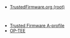 
- [TrustedFirmware.org (root)](https://www.trustedfirmware.org/)

</br>

- [Trusted Firmware A-profile](https://github.com/malus-brandywine/malus-brandywine/blob/master/trusted-firmware/TF-A.md)
- [OP-TEE](https://github.com/malus-brandywine/malus-brandywine/blob/master/trusted-firmware/op-tee.md)
